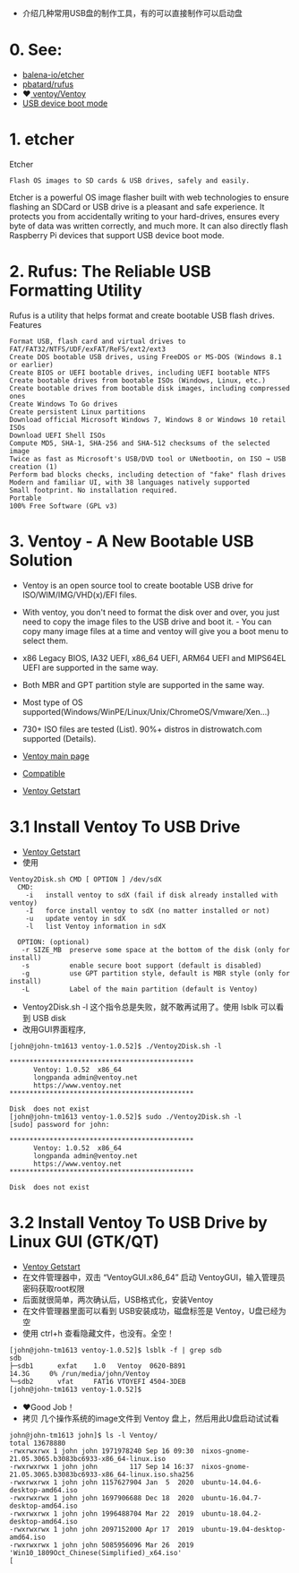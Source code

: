 - 介绍几种常用USB盘的制作工具，有的可以直接制作可以启动盘

# 0. See:
  - [ balena-io/etcher ](https://github.com/balena-io/etcher)
  - [ pbatard/rufus ](https://github.com/pbatard/rufus)
  - ❤️[ ventoy/Ventoy ](https://github.com/ventoy/Ventoy)
  - [USB device boot mode](https://www.raspberrypi.org/documentation/computers/raspberry-pi.html)
 

# 1. etcher
  Etcher

    Flash OS images to SD cards & USB drives, safely and easily.

Etcher is a powerful OS image flasher built with web technologies to ensure flashing an SDCard or USB drive is a pleasant and safe experience. It protects you from accidentally writing to your hard-drives, ensures every byte of data was written correctly, and much more. It can also directly flash Raspberry Pi devices that support USB device boot mode.

# 2. Rufus: The Reliable USB Formatting Utility

Rufus is a utility that helps format and create bootable USB flash drives.
Features

    Format USB, flash card and virtual drives to FAT/FAT32/NTFS/UDF/exFAT/ReFS/ext2/ext3
    Create DOS bootable USB drives, using FreeDOS or MS-DOS (Windows 8.1 or earlier)
    Create BIOS or UEFI bootable drives, including UEFI bootable NTFS
    Create bootable drives from bootable ISOs (Windows, Linux, etc.)
    Create bootable drives from bootable disk images, including compressed ones
    Create Windows To Go drives
    Create persistent Linux partitions
    Download official Microsoft Windows 7, Windows 8 or Windows 10 retail ISOs
    Download UEFI Shell ISOs
    Compute MD5, SHA-1, SHA-256 and SHA-512 checksums of the selected image
    Twice as fast as Microsoft's USB/DVD tool or UNetbootin, on ISO → USB creation (1)
    Perform bad blocks checks, including detection of "fake" flash drives
    Modern and familiar UI, with 38 languages natively supported
    Small footprint. No installation required.
    Portable
    100% Free Software (GPL v3)

# 3. Ventoy - A New Bootable USB Solution

- Ventoy is an open source tool to create bootable USB drive for ISO/WIM/IMG/VHD(x)/EFI files.
- With ventoy, you don't need to format the disk over and over, you just need to copy the image files to the USB drive and boot it. - You can copy many image files at a time and ventoy will give you a boot menu to select them.
- x86 Legacy BIOS, IA32 UEFI, x86_64 UEFI, ARM64 UEFI and MIPS64EL UEFI are supported in the same way.
- Both MBR and GPT partition style are supported in the same way.
- Most type of OS supported(Windows/WinPE/Linux/Unix/ChromeOS/Vmware/Xen...)
- 730+ ISO files are tested (List). 90%+ distros in distrowatch.com supported (Details). 

- [Ventoy main page](https://www.ventoy.net/en/index.html)
- [Compatible](https://www.ventoy.net/en/compatible.html)
- [Ventoy Getstart](https://www.ventoy.net/en/doc_start.html)

# 3.1 Install Ventoy To USB Drive
- [Ventoy Getstart](https://www.ventoy.net/en/doc_start.html)
- 使用

```
Ventoy2Disk.sh CMD [ OPTION ] /dev/sdX
  CMD:
    -i   install ventoy to sdX (fail if disk already installed with ventoy)
    -I   force install ventoy to sdX (no matter installed or not)
    -u   update ventoy in sdX
    -l   list Ventoy information in sdX
    
  OPTION: (optional)
   -r SIZE_MB  preserve some space at the bottom of the disk (only for install)
   -s          enable secure boot support (default is disabled)
   -g          use GPT partition style, default is MBR style (only for install)
   -L          Label of the main partition (default is Ventoy)
```
- Ventoy2Disk.sh -l 这个指令总是失败，就不敢再试用了。使用 lsblk 可以看到 USB disk
- 改用GUI界面程序, 

```
[john@john-tm1613 ventoy-1.0.52]$ ./Ventoy2Disk.sh -l

**********************************************
      Ventoy: 1.0.52  x86_64
      longpanda admin@ventoy.net
      https://www.ventoy.net
**********************************************

Disk  does not exist
[john@john-tm1613 ventoy-1.0.52]$ sudo ./Ventoy2Disk.sh -l
[sudo] password for john: 

**********************************************
      Ventoy: 1.0.52  x86_64
      longpanda admin@ventoy.net
      https://www.ventoy.net
**********************************************

Disk  does not exist

```
  
  
# 3.2  Install Ventoy To USB Drive by Linux GUI (GTK/QT)
- [Ventoy Getstart](https://www.ventoy.net/en/doc_start.html)
- 在文件管理器中，双击 “VentoyGUI.x86_64” 启动 VentoyGUI，输入管理员密码获取root权限
- 后面就很简单，两次确认后，USB格式化，安装Ventoy
- 在文件管理器里面可以看到 USB安装成功，磁盘标签是 Ventoy，U盘已经为空
- 使用 ctrl+h 查看隐藏文件，也没有。全空！

```
[john@john-tm1613 ventoy-1.0.52]$ lsblk -f | grep sdb
sdb                                                                                    
├─sdb1      exfat    1.0   Ventoy  0620-B891                              14.3G     0% /run/media/john/Ventoy
└─sdb2      vfat     FAT16 VTOYEFI 4504-3DEB                                           
[john@john-tm1613 ventoy-1.0.52]$ 

```
- ❤️Good Job！
- 拷贝 几个操作系统的image文件到 Ventoy 盘上，然后用此U盘启动试试看
```
john@john-tm1613 john]$ ls -l Ventoy/ 
total 13678880
-rwxrwxrwx 1 john john 1971978240 Sep 16 09:30  nixos-gnome-21.05.3065.b3083bc6933-x86_64-linux.iso
-rwxrwxrwx 1 john john        117 Sep 14 16:37  nixos-gnome-21.05.3065.b3083bc6933-x86_64-linux.iso.sha256
-rwxrwxrwx 1 john john 1157627904 Jan  5  2020  ubuntu-14.04.6-desktop-amd64.iso
-rwxrwxrwx 1 john john 1697906688 Dec 18  2020  ubuntu-16.04.7-desktop-amd64.iso
-rwxrwxrwx 1 john john 1996488704 Mar 22  2019  ubuntu-18.04.2-desktop-amd64.iso
-rwxrwxrwx 1 john john 2097152000 Apr 17  2019  ubuntu-19.04-desktop-amd64.iso
-rwxrwxrwx 1 john john 5085956096 Mar 26  2019 'Win10_1809Oct_Chinese(Simplified)_x64.iso'
[
```
